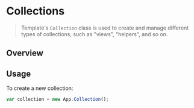 # Collections

> Template's `Collection` class is used to create and manage different types of collections, such as "views", "helpers", and so on.

## Overview





## Usage

To create a new collection:

```js
var collection = new App.Collection();
```

